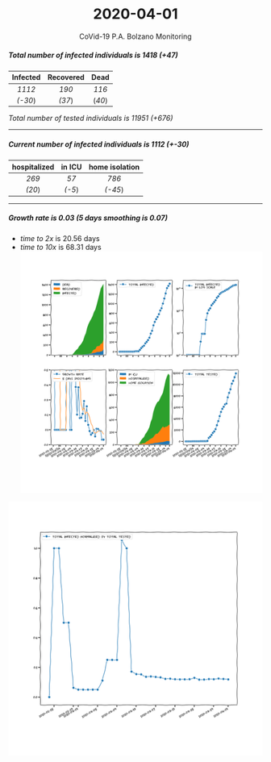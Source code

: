 <div align='center'>

# 2020-04-01
CoVid-19 P.A. Bolzano Monitoring
</div>

##### Total number of infected individuals is 1418 (+47)
Infected | Recovered | Dead
:---: | :---: | :---:
*1112* | *190* | *116*
*(-30*) | *(37*) | (*40*)

*Total number of tested individuals is 11951 (+676)*
***
##### Current number of infected individuals is 1112 (+-30)
hospitalized | in ICU | home isolation
:---: | :---: | :---:
*269* |*57* |*786*
*(20*) |*(-5*) |*(-45*)
***
##### Growth rate is 0.03 (5 days smoothing is 0.07)
- *time to 2x* is 20.56 days
- *time to 10x* is 68.31 days
![stats][stats]

![infected_normalized][infected_normalized]

[stats]: stats_P.A.Bolzano.png
[infected_normalized]: infected_normalized_P.A.Bolzano.png
